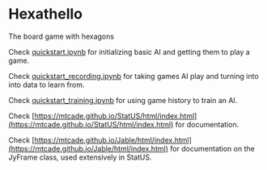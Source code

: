 # Hexathello

The board game with hexagons

Check [quickstart.ipynb](quickstart.ipynb) for initializing basic AI and getting them to play a game.

Check [quickstart_recording.ipynb](quickstart_recording.ipynb) for taking games AI play and turning into into data to learn from.

Check [quickstart_training.ipynb](quickstart_recording.ipynb) for using game history to train an AI.

Check [https://mtcade.github.io/StatUS/html/index.html](https://mtcade.github.io/StatUS/html/index.html) for documentation.

Check [https://mtcade.github.io/Jable/html/index.html](https://mtcade.github.io/Jable/html/index.html) for documentation on the JyFrame class, used extensively in StatUS.
